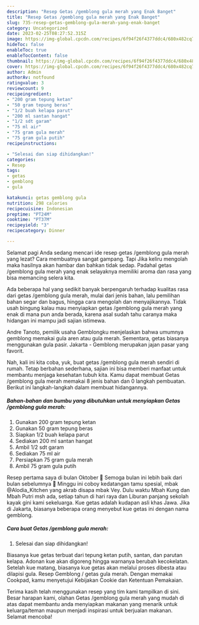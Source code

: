 ```yaml
---
description: "Resep Getas /gemblong gula merah yang Enak Banget"
title: "Resep Getas /gemblong gula merah yang Enak Banget"
slug: 735-resep-getas-gemblong-gula-merah-yang-enak-banget
category: Uncategorized
date: 2023-02-25T08:27:52.315Z
image: https://img-global.cpcdn.com/recipes/6f94f26f4377ddc4/680x482cq70/getas-gemblong-gula-merah-foto-resep-utama.jpg
hideToc: false
enableToc: true
enableTocContent: false
thumbnail: https://img-global.cpcdn.com/recipes/6f94f26f4377ddc4/680x482cq70/getas-gemblong-gula-merah-foto-resep-utama.jpg
cover: https://img-global.cpcdn.com/recipes/6f94f26f4377ddc4/680x482cq70/getas-gemblong-gula-merah-foto-resep-utama.jpg
author: Admin
authorAv: notfound
ratingvalue: 3
reviewcount: 9
recipeingredient:
- "200 gram tepung ketan"
- "50 gram tepung beras"
- "1/2 buah kelapa parut"
- "200 ml santan hangat"
- "1/2 sdt garam"
- "75 ml air"
- "75 gram gula merah"
- "75 gram gula putih"
recipeinstructions:

- "Selesai dan siap dihidangkan!"
categories:
- Resep
tags:
- getas
- gemblong
- gula

katakunci: getas gemblong gula 
nutrition: 298 calories
recipecuisine: Indonesian
preptime: "PT24M"
cooktime: "PT37M"
recipeyield: "3"
recipecategory: Dinner

---
```



Selamat pagi Anda sedang mencari ide resep getas /gemblong gula merah yang lezat? Cara membuatnya sangat gampang. Tapi Jika keliru mengolah maka hasilnya akan hambar dan bahkan tidak sedap. Padahal getas /gemblong gula merah yang enak selayaknya memiliki aroma dan rasa yang bisa memancing selera kita.


Ada beberapa hal yang sedikit banyak berpengaruh terhadap kualitas rasa dari getas /gemblong gula merah, mulai dari jenis bahan, lalu pemilihan bahan segar dan bagus, hingga cara mengolah dan menyajikannya. Tidak usah bingung kalau mau menyiapkan getas /gemblong gula merah yang enak di mana pun anda berada, karena asal sudah tahu caranya maka hidangan ini mampu jadi sajian istimewa.

Andre Tanoto, pemilik usaha Gemblongku menjelaskan bahwa umumnya gemblong memakai gula aren atau gula merah. Sementara, getas biasanya menggunakan gula pasir. Jakarta - Gemblong merupakan jajan pasar yang favorit.


Nah, kali ini kita coba, yuk, buat getas /gemblong gula merah sendiri di rumah. Tetap berbahan sederhana, sajian ini bisa memberi manfaat untuk membantu menjaga kesehatan tubuh kita. Kamu dapat membuat Getas /gemblong gula merah memakai 8 jenis bahan dan 0 langkah pembuatan. Berikut ini langkah-langkah dalam membuat hidangannya.

<!--inarticleads1-->

##### Bahan-bahan dan bumbu yang dibutuhkan untuk menyiapkan Getas /gemblong gula merah:

1. Gunakan 200 gram tepung ketan
1. Gunakan 50 gram tepung beras
1. Siapkan 1/2 buah kelapa parut
1. Sediakan 200 ml santan hangat
1. Ambil 1/2 sdt garam
1. Sediakan 75 ml air
1. Persiapkan 75 gram gula merah
1. Ambil 75 gram gula putih


Resep pertama saya di bulan Oktober 🥰 Semoga bulan ini lebih baik dari bulan sebelumnya 🤲 Minggu ini coboy kedatangan tamu spesial, mbak @Alodia_Kitchen yang akrab disapa mbak Vey. Dulu waktu Mbah Kung dan Mbah Putri msh ada, setiap tahun di hari raya dan Liburan panjang sekolah kayak gini kami sekeluarga. Kue getas adalah kudapan asli khas Jawa. Jika di Jakarta, biasanya beberapa orang menyebut kue getas ini dengan nama gemblong. 

<!--inarticleads2-->

##### Cara buat Getas /gemblong gula merah:


1. Selesai dan siap dihidangkan!

Biasanya kue getas terbuat dari tepung ketan putih, santan, dan parutan kelapa. Adonan kue akan digoreng hingga warnanya berubah kecokelatan. Setelah kue matang, biasanya kue getas akan melalui proses dibesta atau dilapisi gula. Resep Gemblong / getas gula merah. Dengan memakai Cookpad, kamu menyetujui Kebijakan Cookie dan Ketentuan Pemakaian. 

Terima kasih telah menggunakan resep yang tim kami tampilkan di sini. Besar harapan kami, olahan Getas /gemblong gula merah yang mudah di atas dapat membantu anda menyiapkan makanan yang menarik untuk keluarga/teman maupun menjadi inspirasi untuk berjualan makanan. Selamat mencoba!
